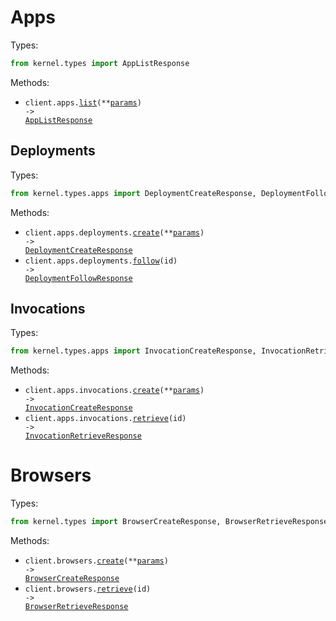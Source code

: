 # Apps

Types:

```python
from kernel.types import AppListResponse
```

Methods:

- <code title="get /apps">client.apps.<a href="./src/kernel/resources/apps/apps.py">list</a>(\*\*<a href="src/kernel/types/app_list_params.py">params</a>) -> <a href="./src/kernel/types/app_list_response.py">AppListResponse</a></code>

## Deployments

Types:

```python
from kernel.types.apps import DeploymentCreateResponse, DeploymentFollowResponse
```

Methods:

- <code title="post /deploy">client.apps.deployments.<a href="./src/kernel/resources/apps/deployments.py">create</a>(\*\*<a href="src/kernel/types/apps/deployment_create_params.py">params</a>) -> <a href="./src/kernel/types/apps/deployment_create_response.py">DeploymentCreateResponse</a></code>
- <code title="get /apps/{id}/events">client.apps.deployments.<a href="./src/kernel/resources/apps/deployments.py">follow</a>(id) -> <a href="./src/kernel/types/apps/deployment_follow_response.py">DeploymentFollowResponse</a></code>

## Invocations

Types:

```python
from kernel.types.apps import InvocationCreateResponse, InvocationRetrieveResponse
```

Methods:

- <code title="post /invocations">client.apps.invocations.<a href="./src/kernel/resources/apps/invocations.py">create</a>(\*\*<a href="src/kernel/types/apps/invocation_create_params.py">params</a>) -> <a href="./src/kernel/types/apps/invocation_create_response.py">InvocationCreateResponse</a></code>
- <code title="get /invocations/{id}">client.apps.invocations.<a href="./src/kernel/resources/apps/invocations.py">retrieve</a>(id) -> <a href="./src/kernel/types/apps/invocation_retrieve_response.py">InvocationRetrieveResponse</a></code>

# Browsers

Types:

```python
from kernel.types import BrowserCreateResponse, BrowserRetrieveResponse
```

Methods:

- <code title="post /browsers">client.browsers.<a href="./src/kernel/resources/browsers.py">create</a>(\*\*<a href="src/kernel/types/browser_create_params.py">params</a>) -> <a href="./src/kernel/types/browser_create_response.py">BrowserCreateResponse</a></code>
- <code title="get /browsers/{id}">client.browsers.<a href="./src/kernel/resources/browsers.py">retrieve</a>(id) -> <a href="./src/kernel/types/browser_retrieve_response.py">BrowserRetrieveResponse</a></code>
